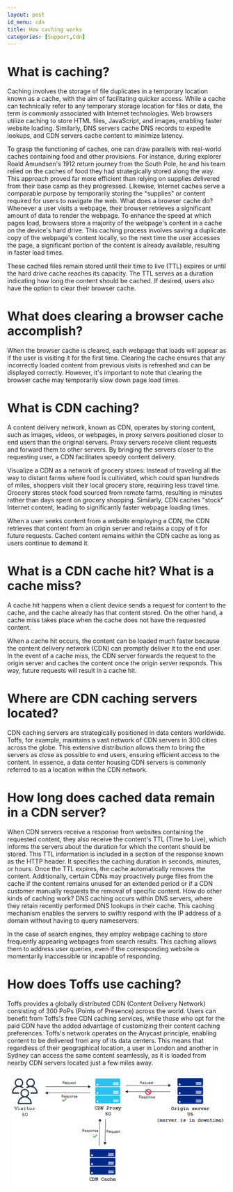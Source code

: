 ```yaml
---
layout: post
id_menu: cdn
title: How caching works
categories: [Support,Cdn]
---
```

# What is caching?
Caching involves the storage of file duplicates in a temporary location known as a cache, with the aim of facilitating quicker access. While a cache can technically refer to any temporary storage location for files or data, the term is commonly associated with Internet technologies. Web browsers utilize caching to store HTML files, JavaScript, and images, enabling faster website loading. Similarly, DNS servers cache DNS records to expedite lookups, and CDN servers cache content to minimize latency.

To grasp the functioning of caches, one can draw parallels with real-world caches containing food and other provisions. For instance, during explorer Roald Amundsen's 1912 return journey from the South Pole, he and his team relied on the caches of food they had strategically stored along the way. This approach proved far more efficient than relying on supplies delivered from their base camp as they progressed. Likewise, Internet caches serve a comparable purpose by temporarily storing the "supplies" or content required for users to navigate the web.
What does a browser cache do?
Whenever a user visits a webpage, their browser retrieves a significant amount of data to render the webpage. To enhance the speed at which pages load, browsers store a majority of the webpage's content in a cache on the device's hard drive. This caching process involves saving a duplicate copy of the webpage's content locally, so the next time the user accesses the page, a significant portion of the content is already available, resulting in faster load times.

These cached files remain stored until their time to live (TTL) expires or until the hard drive cache reaches its capacity. The TTL serves as a duration indicating how long the content should be cached. If desired, users also have the option to clear their browser cache.
# What does clearing a browser cache accomplish?
When the browser cache is cleared, each webpage that loads will appear as if the user is visiting it for the first time. Clearing the cache ensures that any incorrectly loaded content from previous visits is refreshed and can be displayed correctly. However, it's important to note that clearing the browser cache may temporarily slow down page load times.
# What is CDN caching?
A content delivery network, known as CDN, operates by storing content, such as images, videos, or webpages, in proxy servers positioned closer to end users than the original servers. Proxy servers receive client requests and forward them to other servers. By bringing the servers closer to the requesting user, a CDN facilitates speedy content delivery.



Visualize a CDN as a network of grocery stores: Instead of traveling all the way to distant farms where food is cultivated, which could span hundreds of miles, shoppers visit their local grocery store, requiring less travel time. Grocery stores stock food sourced from remote farms, resulting in minutes rather than days spent on grocery shopping. Similarly, CDN caches "stock" Internet content, leading to significantly faster webpage loading times.

When a user seeks content from a website employing a CDN, the CDN retrieves that content from an origin server and retains a copy of it for future requests. Cached content remains within the CDN cache as long as users continue to demand it.

# What is a CDN cache hit? What is a cache miss?
A cache hit happens when a client device sends a request for content to the cache, and the cache already has that content stored. On the other hand, a cache miss takes place when the cache does not have the requested content.

When a cache hit occurs, the content can be loaded much faster because the content delivery network (CDN) can promptly deliver it to the end user. In the event of a cache miss, the CDN server forwards the request to the origin server and caches the content once the origin server responds. This way, future requests will result in a cache hit.


# Where are CDN caching servers located?
CDN caching servers are strategically positioned in data centers worldwide. Toffs, for example, maintains a vast network of CDN servers in 300 cities across the globe. This extensive distribution allows them to bring the servers as close as possible to end users, ensuring efficient access to the content. In essence, a data center housing CDN servers is commonly referred to as a location within the CDN network.

# How long does cached data remain in a CDN server?
When CDN servers receive a response from websites containing the requested content, they also receive the content's TTL (Time to Live), which informs the servers about the duration for which the content should be stored. This TTL information is included in a section of the response known as the HTTP header. It specifies the caching duration in seconds, minutes, or hours. Once the TTL expires, the cache automatically removes the content. Additionally, certain CDNs may proactively purge files from the cache if the content remains unused for an extended period or if a CDN customer manually requests the removal of specific content.
How do other kinds of caching work?
DNS caching occurs within DNS servers, where they retain recently performed DNS lookups in their cache. This caching mechanism enables the servers to swiftly respond with the IP address of a domain without having to query nameservers.

In the case of search engines, they employ webpage caching to store frequently appearing webpages from search results. This caching allows them to address user queries, even if the corresponding website is momentarily inaccessible or incapable of responding.

# How does Toffs use caching?
Toffs provides a globally distributed CDN (Content Delivery Network) consisting of 300 PoPs (Points of Presence) across the world. Users can benefit from Toffs's free CDN caching services, while those who opt for the paid CDN have the added advantage of customizing their content caching preferences. Toffs's network operates on the Anycast principle, enabling content to be delivered from any of its data centers. This means that regardless of their geographical location, a user in London and another in Sydney can access the same content seamlessly, as it is loaded from nearby CDN servers located just a few miles away.

![CDN Cache](/public/assets/images/learning/cdn/cdn_cache_1.png)